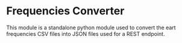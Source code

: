 # Frequencies Converter
This module is a standalone python module used to convert
the eart frequencies CSV files into JSON files used for a REST
endpoint.